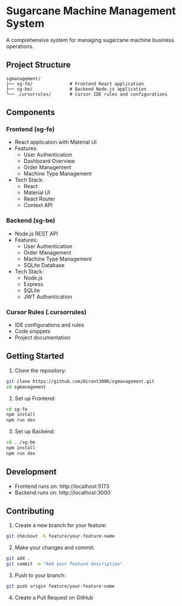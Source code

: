 # Sugarcane Machine Management System

A comprehensive system for managing sugarcane machine business operations.

## Project Structure

```
sgmanagement/
├── sg-fe/              # Frontend React application
├── sg-be/              # Backend Node.js application
└── .cursorrules/       # Cursor IDE rules and configurations
```

## Components

### Frontend (sg-fe)
- React application with Material UI
- Features:
  - User Authentication
  - Dashboard Overview
  - Order Management
  - Machine Type Management
- Tech Stack:
  - React
  - Material UI
  - React Router
  - Context API

### Backend (sg-be)
- Node.js REST API
- Features:
  - User Authentication
  - Order Management
  - Machine Type Management
  - SQLite Database
- Tech Stack:
  - Node.js
  - Express
  - SQLite
  - JWT Authentication

### Cursor Rules (.cursorrules)
- IDE configurations and rules
- Code snippets
- Project documentation

## Getting Started

1. Clone the repository:
```bash
git clone https://github.com/Hirant3006/sgmanagement.git
cd sgmanagement
```

2. Set up Frontend:
```bash
cd sg-fe
npm install
npm run dev
```

3. Set up Backend:
```bash
cd ../sg-be
npm install
npm run dev
```

## Development

- Frontend runs on: http://localhost:5173
- Backend runs on: http://localhost:3000

## Contributing

1. Create a new branch for your feature:
```bash
git checkout -b feature/your-feature-name
```

2. Make your changes and commit:
```bash
git add .
git commit -m "Add your feature description"
```

3. Push to your branch:
```bash
git push origin feature/your-feature-name
```

4. Create a Pull Request on GitHub 